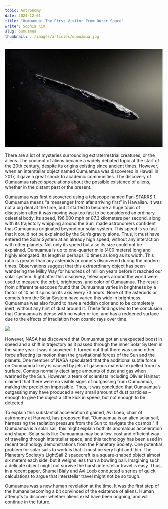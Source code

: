 ```yaml
---
topic: Astronomy
date: 2024-12-01
title: "Oumuamua: The First Visitor From Outer Space"
writer: Sophia Kim
slug: oumuamua
thumbnail: ../images/articles/oumuamua.jpg
---
```

![](../images/articles/oumuamua.jpg)

There are a lot of mysteries surrounding extraterrestrial creatures, or the aliens. The concept of aliens became a widely debated topic at the start of the 20th century, despite its origins existing since ancient times. However, when an interstellar object named Oumuamua was discovered in Hawaii in 2017, it gave a great shock to academic communities. The discovery of Oumuamua raised speculations about the possible existence of aliens, whether in the distant past or the present. 

Oumuamua was first discovered using a telescope named Pan-STARRS 1. Oumuamua means “a messenger from afar arriving first” in Hawaiian. It was not a big deal at the time, but it started to become a huge topic of discussion after it was moving way too fast to be considered an ordinary celestial body. Its speed, 196,000 mph or 87.3 kilometers per second, along with its trajectory whipping around the Sun, made astronomers confident that Oumuamua originated beyond our solar system. This speed is so fast that it could not be explained by the Sun’s gravity alone. Thus, it must have entered the Solar System at an already high speed, without any interaction with other planets. Not only its speed but also its size could not be explained. Oumuamua is up to one-quarter mile (400 meters) long and highly elongated. Its length is perhaps 10 times as long as its width. This ratio is greater than any asteroids or comets discovered during the modern times. Observations suggest that this extraordinary object has been wandering the Milky Way for hundreds of million years before it reached our solar system. Right after this discovery, telescopes around the world were used to measure the orbit, brightness, and color of Oumuamua. The result from different telescopes found that Oumuamua varies in brightness by a factor of 10 as it spins on its axis every 73 hours. None of the asteroids or comets from the Solar System have varied this wide in brightness. Oumuamua was also found to have a  reddish color and to be completely inert, without any hint of dust around it. These findings led to the conclusion that Oumuamua is dense with no water or ice, and has a reddened surface due to the effects of irradiation from cosmic rays over time.

![](https://www.nasa.gov/wp-content/uploads/2017/10/comet20171025-16.gif)

However, NASA has discovered that Oumuamua got an unexpected boost in speed and a shift in trajectory as it passed through the inner Solar System in the same year it was discovered. It turned out that there was some other force affecting its motion than the gravitational forces of the Sun and the planets. One member of NASA speculated that the additional subtle force on Oumuamua likely is caused by jets of gaseous material expelled from its surface. Comets normally eject large amounts of dust and gas when warmed by the Sun. However, a team of scientists including Olivier Hainaut claimed that there were no visible signs of outgassing from Oumuamua, making the prediction impossible. Thus, it was concluded that Oumuamua’s outgassing may have produced a very small amount of dust particles – enough to give the object a little kick in speed, but not enough to be detected. 

To explain this substantial acceleration it gained, Avi Loeb, chair of astronomy at Harvard, has proposed that “Oumuamua is an alien solar sail, harnessing the radiation pressure from the Sun to navigate the cosmos.”  If Oumuamua is a solar sail, this might explain both its anomalous acceleration and shape. Solar sails like Oumuamua may be a low-cost and efficient way of traveling through interstellar space, and this technology has been used in recent technology demonstrations from the Planetary Society. One potential problem for solar sails to work is that it must be very light and thin. The Planetary Society’s LightSail 2 spacecraft is a square-shaped object almost six meters each side, but it weighs less than a bowling ball. Imagining such a delicate object might not survive the harsh interstellar travel is easy. Thus, in a recent paper, Shumel Bialy and Avi Loeb conducted a series of quick calculations to argue that interstellar travel might not be so tough.

Oumuamua was a new human revelation at the time. It was the first step of the humans becoming a bit convinced of the existence of aliens. Human attempts to discover whether aliens exist have been ongoing, and will continue in the future. 